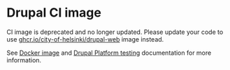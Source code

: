 # Drupal CI image

CI image is deprecated and no longer updated. Please update your code to use [ghcr.io/city-of-helsinki/drupal-web](/local/drupal) image instead.

See [Docker image](/local/drupal/README.md) and [Drupal Platform testing](https://github.com/City-of-Helsinki/drupal-helfi-platform/blob/main/documentation/testing.md) documentation for more information.
